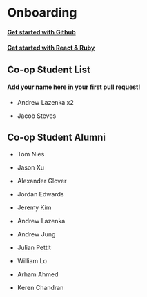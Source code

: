 # Onboarding

#### [Get started with Github](tutorials/github.md)
#### [Get started with React & Ruby](tutorials/tutorials.md)

## Co-op Student List
#### Add your name here in your first pull request!

- Andrew Lazenka x2 

- Jacob Steves

## Co-op Student Alumni

- Tom Nies

- Jason Xu

- Alexander Glover

- Jordan Edwards

- Jeremy Kim

- Andrew Lazenka

- Andrew Jung

- Julian Pettit

- William Lo

- Arham Ahmed

- Keren Chandran
